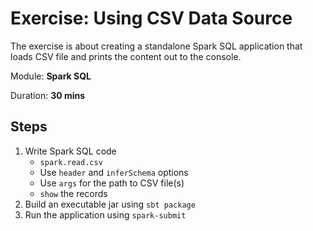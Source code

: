 # Exercise: Using CSV Data Source

The exercise is about creating a standalone Spark SQL application that loads CSV file and prints the content out to the console.

Module: **Spark SQL**

Duration: **30 mins**

## Steps

1. Write Spark SQL code
    * `spark.read.csv`
    * Use `header` and `inferSchema` options
    * Use `args` for the path to CSV file(s)
    * `show` the records
1. Build an executable jar using `sbt package`
1. Run the application using `spark-submit`
